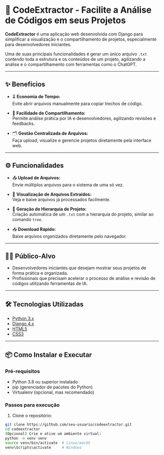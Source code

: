 # 🚀 CodeExtractor - Facilite a Análise de Códigos em seus Projetos

**CodeExtractor** é uma aplicação web desenvolvida com Django para simplificar a visualização e o compartilhamento de projetos, especialmente para desenvolvedores iniciantes.

Uma de suas principais funcionalidades é gerar um único arquivo `.txt` contendo toda a estrutura e os conteúdos de um projeto, agilizando a análise e o compartilhamento com ferramentas como o ChatGPT.

---

## ✨ Benefícios

- ⏳ **Economia de Tempo:**  
  Evite abrir arquivos manualmente para copiar trechos de código.

- 🤝 **Facilidade de Compartilhamento:**  
  Permite análise prática por IA e desenvolvedores, agilizando revisões e feedbacks.

- 🗂️ **Gestão Centralizada de Arquivos:**  
  Faça upload, visualize e gerencie projetos diretamente pela interface web.

---

## ⚙️ Funcionalidades

- 📤 **Upload de Arquivos:**  
  Envie múltiplos arquivos para o sistema de uma só vez.

- 👀 **Visualização de Arquivos Extraídos:**  
  Veja e baixe arquivos já processados facilmente.

- 🌳 **Geração de Hierarquia de Projeto:**  
  Criação automática de um `.txt` com a hierarquia do projeto, similar ao comando `tree`.

- 📥 **Download Rápido:**  
  Baixe arquivos organizados diretamente pelo navegador.

---

## 👨‍💻 Público-Alvo

- Desenvolvedores iniciantes que desejam mostrar seus projetos de forma prática e organizada.
- Profissionais que precisam acelerar o processo de análise e revisão de códigos utilizando ferramentas de IA.

---

## 🛠️ Tecnologias Utilizadas

- [Python 3.x](https://www.python.org/)
- [Django 4.x](https://www.djangoproject.com/)
- [HTML5](https://developer.mozilla.org/pt-BR/docs/Web/HTML)
- [CSS3](https://developer.mozilla.org/pt-BR/docs/Web/CSS)

---

## 📦 Como Instalar e Executar

### Pré-requisitos

- Python 3.8 ou superior instalado
- pip (gerenciador de pacotes do Python)
- Virtualenv (opcional, mas recomendado)

### Passos para execução

1. Clone o repositório:

```bash
git clone https://github.com/seu-usuario/codeextractor.git
cd codeextractor
(Opcional) Crie e ative um ambiente virtual:
python -m venv venv
source venv/bin/activate  # Linux/macOS
venv\Scripts\activate     # Windows


